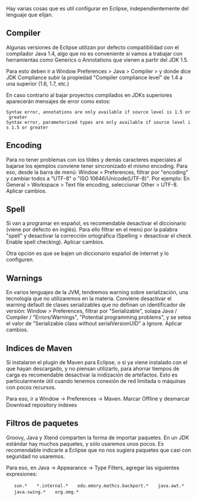 Hay varias cosas que es util configurar en Eclipse, independientemente del lenguaje que elijan.

Compiler
--------

Algunas versiones de Eclipse utilizan por defecto compatibilidad con el compilador Java 1.4, algo que no es conveniente si vamos a trabajar con herramientas como Generics o Annotations que vienen a partir del JDK 1.5.

Para esto deben ir a Window Preferences &gt; Java &gt; Compiler &gt; y donde dice JDK Compliance subir la propiedad "Compiler compliance level" de 1.4 a una superior (1.6, 1.7, etc.)

En caso contrario al bajar proyectos compilados en JDKs superiores aparecerán mensajes de error como estos:

`Syntax error, annotations are only available if source level is 1.5 or greater`
`Syntax error, parameterized types are only available if source level is 1.5 or greater`

Encoding
--------

Para no tener problemas con los tildes y demás caracteres especiales al bajarse los ejemplos conviene tener sincronizado el mismo encoding. Para eso, desde la barra de menú: Window &gt; Preferences, filtrar por "encoding" y cambiar todos a "UTF-8" o "ISO 10646/Unicode(UTF-8)". Por ejemplo: En General &gt; Workspace &gt; Text file encoding, seleccionar Other &gt; UTF-8. Aplicar cambios.

Spell
-----

Si van a programar en español, es recomendable desactivar el diccionario (viene por defecto en inglés). Para ello filtrar en el menú por la palabra "spell" y desactivar la corrección ortográfica (Spelling &gt; desactivar el check Enable spell checking). Aplicar cambios.

Otra opción es que se bajen un diccionario español de internet y lo configuren.

Warnings
--------

En varios lenguajes de la JVM, tendremos warning sobre serialización, una tecnología que no utilizaremos en la materia. Conviene desactivar el warning default de clases serializables que no definan un identificador de versión: Window &gt; Preferences, filtrar por "Serializable", solapa Java / Compiler / "Errors/Warnings", "Potential programming problems", y se setea el valor de "Serializable class without serialVersionUID" a Ignore. Aplicar cambios.

Indices de Maven
----------------

Si instalaron el plugin de Maven para Eclipse, o si ya viene instalado con el que hayan descargado, y no piensan utilizarlo, para ahorrar tiempos de carga es recomendable desactivar la inidización de artefactos. Esto es particularmente útil cuando tenemos conexión de red limitada o máquinas con pocos recursos.

Para eso, ir a Window -&gt; Preferences -&gt; Maven. Marcar Offline y desmarcar Download repository indexes

Filtros de paquetes
-------------------

Groovy, Java y Xtend comparten la forma de importar paquetes. En un JDK estándar hay muchos paquetes, y sólo usaremos unos pocos. Es recomendable indicarle a Eclipse que no nos sugiera paquetes que casi con seguridad no usaremos.

Para eso, en Java -&gt; Appearance -&gt; Type Filters, agregar las siguientes expresiones:

`   sun.*`
`   *.internal.*`
`   edu.emory.mathcs.backport.*`
`   java.awt.*`
`   java.swing.*`
`   org.omg.*`
